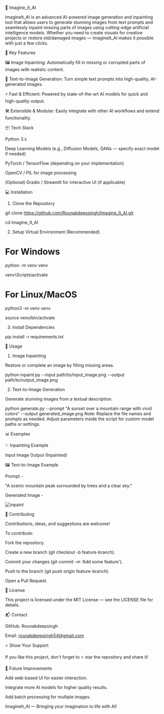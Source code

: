 🎨 Imagine_It_AI

ImagineIt_AI is an advanced AI-powered image generation and inpainting tool that allows users to generate stunning images from text prompts and seamlessly inpaint missing parts of images using cutting-edge artificial intelligence models. Whether you need to create visuals for creative projects or restore old/damaged images — ImagineIt_AI makes it possible with just a few clicks.


🚀 Key Features

🖼️ Image Inpainting: Automatically fill in missing or corrupted parts of images with realistic content.

💬 Text-to-Image Generation: Turn simple text prompts into high-quality, AI-generated images.

⚡ Fast & Efficient: Powered by state-of-the-art AI models for quick and high-quality output.

🛠️ Extensible & Modular: Easily integrate with other AI workflows and extend functionality.

📦 Tech Stack

Python 3.x

Deep Learning Models (e.g., Diffusion Models, GANs — specify exact model if needed)

PyTorch / TensorFlow (depending on your implementation)

OpenCV / PIL for image processing

(Optional) Gradio / Streamlit for interactive UI (if applicable)



💻 Installation

1. Clone the Repository

git clone https://github.com/Rounakdeepsingh/Imagine_It_AI.git

cd Imagine_It_AI

2. Setup Virtual Environment (Recommended)

# For Windows

python -m venv venv

venv\Scripts\activate

# For Linux/MacOS

python3 -m venv venv

source venv/bin/activate

3. Install Dependencies

pip install -r requirements.txt


🚀 Usage

1. Image Inpainting

Restore or complete an image by filling missing areas.

python inpaint.py --input path/to/input_image.png --output path/to/output_image.png

2. Text-to-Image Generation

Generate stunning images from a textual description.

python generate.py --prompt "A sunset over a mountain range with vivid colors" --output generated_image.png
Note: Replace the file names and prompts as needed. Adjust parameters inside the script for custom model paths or settings.


📊 Examples

✨ Inpainting Example

Input Image	Output (Inpainted)

🖼️ Text-to-Image Example

Prompt  - 

"A scenic mountain peak surrounded by trees and a clear sky."

 Generated Image -
 
![inpaint](https://github.com/user-attachments/assets/13ae5725-70cc-43c0-9fde-d803cc0428cf)




🤝 Contributing

Contributions, ideas, and suggestions are welcome!

To contribute:

Fork the repository.

Create a new branch (git checkout -b feature-branch).

Commit your changes (git commit -m 'Add some feature').

Push to the branch (git push origin feature-branch).

Open a Pull Request.


📜 License

This project is licensed under the MIT License — see the LICENSE file for details.


📬 Contact

GitHub: Rounakdeepsingh

Email: rounakdeepsingh54@gmail.com

⭐ Show Your Support

If you like this project, don't forget to ⭐ star the repository and share it!

🚧 Future Improvements

Add web-based UI for easier interaction.

Integrate more AI models for higher quality results.

Add batch processing for multiple images.

ImagineIt_AI — Bringing your imagination to life with AI!
